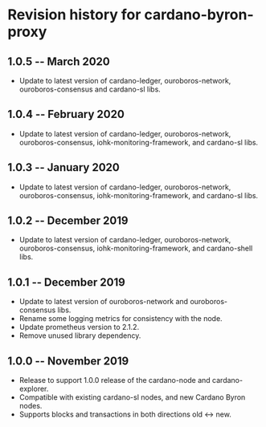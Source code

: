 # Revision history for cardano-byron-proxy

## 1.0.5 -- March 2020

* Update to latest version of cardano-ledger, ouroboros-network,
  ouroboros-consensus and cardano-sl libs.

## 1.0.4 -- February 2020

* Update to latest version of cardano-ledger, ouroboros-network,
  ouroboros-consensus, iohk-monitoring-framework, and cardano-sl libs.

## 1.0.3 -- January 2020

* Update to latest version of cardano-ledger, ouroboros-network,
  ouroboros-consensus, iohk-monitoring-framework, and cardano-sl libs.

## 1.0.2 -- December 2019

* Update to latest version of cardano-ledger, ouroboros-network,
  ouroboros-consensus, iohk-monitoring-framework, and cardano-shell libs.

## 1.0.1 -- December 2019

* Update to latest version of ouroboros-network and ouroboros-consensus libs.
* Rename some logging metrics for consistency with the node.
* Update prometheus version to 2.1.2.
* Remove unused library dependency.

## 1.0.0 -- November 2019

* Release to support 1.0.0 release of the cardano-node and cardano-explorer.
* Compatible with existing cardano-sl nodes, and new Cardano Byron nodes.
* Supports blocks and transactions in both directions old <-> new.
